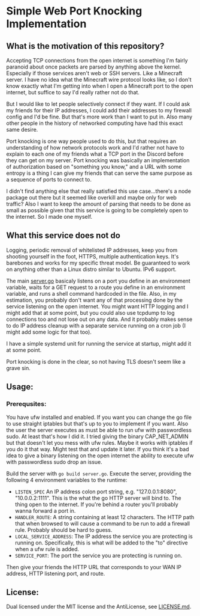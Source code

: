 # Simple Web Port Knocking Implementation

## What is the motivation of this repository?

Accepting TCP connections from the open internet is something I'm fairly paranoid about
once packets are parsed by anything above the kernel. Especially if those services aren't
web or SSH servers. Like a Minecraft server. I have no idea what the Minecraft wire protocol
looks like, so I don't know exactly what I'm getting into when I open a Minecraft port to the
open internet, but suffice to say I'd really rather not do that.

But I would like to let people selectively connect if they want. If I could ask my friends for
their IP addresses, I could add their addresses to my firewall config and I'd be fine. But that's
more work than I want to put in. Also many other people in the history of networked computing have
had this exact same desire.

Port knocking is one way people used to do this, but that requires an understanding of how network
protocols work and I'd rather not have to explain to each one of my friends what a TCP port in the
Discord before they can get on my server. Port knocking was basically an implementation of
authorization based on "something you know," and a URL with some entropy is a thing I can
give my friends that can serve the same purpose as a sequence of ports to connect to.

I didn't find anything else that really satisfied this use case...there's a node package out
there but it seemed like overkill and maybe only for web traffic? Also I want to keep the
amount of parsing that needs to be done as small as possible given that this service is going
to be completely open to the internet. So I made one myself.

## What this service does not do

Logging, periodic removal of whitelisted IP addresses, keep you from shooting yourself in the foot,
HTTPS, multiple authentication keys. It's barebones and works for my specific threat model. Be guaranteed
to work on anything other than a Linux distro similar to Ubuntu. IPv6 support.

The main [server.go](./server.go) basicaly listens on a port you define in an environment variable,
waits for a GET request to a route you define in an environment variable, and runs a shell command
hardcoded in the file. Also, in my estimation, you probably don't want any of that processing done
by the service listening on the open internet. You might want HTTP logging and I might add that at
some point, but you could also use tcpdump to log connections too and not lose out on any data.
And it probably makes sense to do IP address cleanup with a separate service running on a cron job
(I might add some logic for that too).

I have a simple systemd unit for running the service at startup, might add it at some point.

Port knocking is done in the clear, so not having TLS doesn't seem like a grave sin.

## Usage:

### Prerequsites:

You have ufw installed and enabled. If you want you can change the go file to use straight iptables but that's
up to you to implement if you want. Also the user the server executes as must be able to run ufw with passwordless
sudo. At least that's how I did it. I tried giving the binary CAP\_NET\_ADMIN but that doesn't let you mess with
ufw rules. Maybe it works with iptables if you do it that way. Might test that and update it later. If you think
it's a bad idea to give a binary listening on the open internet the ability to execute ufw with passwordless sudo
drop an issue.

Build the server with `go build server.go`. Execute the server, providing the following 4
environment variables to the runtime:

 * `LISTEN_SPEC` An IP address colon port string, e.g. "127.0.0.1:8080", "10.0.0.2:1111". This is the
   what the go HTTP server will bind to. The thing open to the internet. If you're behind a router you'll
   probably wanna forward a port in.
 * `HANDLER_ROUTE`: A string containing at least 12 characters. The HTTP path that when browsed to will
   cause a command to be run to add a firewall rule. Probably should be hard to guess.
 * `LOCAL_SERVICE_ADDRESS`: The IP address the service you are protecting is running on. Specifically,
   this is what will be added to the "to" directive when a ufw rule is added.
 * `SERVICE_PORT`: The port the service you are protecting is running on.


Then give your friends the HTTP URL that corresponds to your WAN IP address, HTTP listening port, and route.

## License:

Dual licensed under the MIT license and the AntiLicense, see [LICENSE.md](./LICENSE.md).
